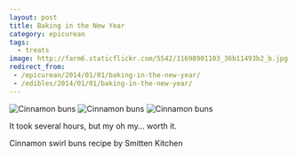 ```yaml
---
layout: post
title: Baking in the New Year
category: epicurean
tags:
  - treats
image: http://farm6.staticflickr.com/5542/11698901103_36b11493b2_b.jpg
redirect_from:
 - /epicurean/2014/01/01/baking-in-the-new-year/
 - /edibles/2014/01/01/baking-in-the-new-year/
---
```


<div class="photos">
<img src="http://farm6.staticflickr.com/5542/11698901103_36b11493b2_b.jpg" alt="Cinnamon buns">
<img src="http://farm4.staticflickr.com/3801/11699039284_3d7e23fe5b_b.jpg" class="img-half" alt="Cinnamon buns"> <img src="http://farm4.staticflickr.com/3681/11699421976_cffeb2eab1_b.jpg" class="img-half" alt="Cinnamon buns">
</div>

It took several hours, but my oh my&hellip; worth it.

Cinnamon swirl buns recipe by Smitten Kitchen